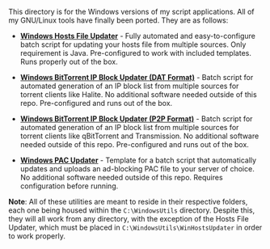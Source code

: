 This directory is for the Windows versions of my script applications. All of my GNU/Linux tools have finally been ported. They are as follows:

+ [**Windows Hosts File Updater**](/WindowsUtils/WinHostsUpdater/) - Fully automated and easy-to-configure batch script for updating your hosts file from multiple sources. Only requirement is Java. Pre-configured to work with included templates. Runs properly out of the box.

* [**Windows BitTorrent IP Block Updater (DAT Format)**](/WindowsUtils/WinIPBlockDAT/) - Batch script for automated generation of an IP block list from multiple sources for torrent clients like Halite. No additional software needed outside of this repo. Pre-configured and runs out of the box.

- [**Windows BitTorrent IP Block Updater (P2P Format)**](/WindowsUtils/WinIPBlockP2P/) - Batch script for automated generation of an IP block list from multiple sources for torrent clients like qBitTorrent and Transmission. No additional software needed outside of this repo. Pre-configured and runs out of the box.

+ [**Windows PAC Updater**](/WindowsUtils/WinPACUpdater/) - Template for a batch script that automatically updates and uploads an ad-blocking PAC file to your server of choice. No additional software needed outside of this repo. Requires configuration before running.

**Note**: All of these utilities are meant to reside in their respective folders, each one being housed within the `C:\WindowsUtils` directory. Despite this, they will all work from any directory, with the exception of the Hosts File Updater, which must be placed in `C:\WindowsUtils\WinHostsUpdater` in order to work properly.
